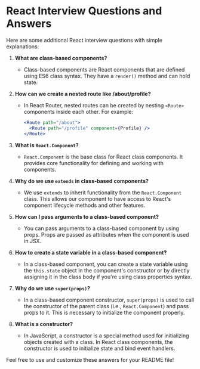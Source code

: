 # React Interview Questions and Answers

Here are some additional React interview questions with simple explanations:

1. **What are class-based components?**
   - Class-based components are React components that are defined using ES6 class syntax. They have a `render()` method and can hold state.

2. **How can we create a nested route like /about/profile?**
   - In React Router, nested routes can be created by nesting `<Route>` components inside each other. For example:
     ```jsx
     <Route path="/about">
       <Route path="/profile" component={Profile} />
     </Route>
     ```

3. **What is `React.Component`?**
   - `React.Component` is the base class for React class components. It provides core functionality for defining and working with components.

4. **Why do we use `extends` in class-based components?**
   - We use `extends` to inherit functionality from the `React.Component` class. This allows our component to have access to React's component lifecycle methods and other features.

5. **How can I pass arguments to a class-based component?**
   - You can pass arguments to a class-based component by using props. Props are passed as attributes when the component is used in JSX.

6. **How to create a state variable in a class-based component?**
   - In a class-based component, you can create a state variable using the `this.state` object in the component's constructor or by directly assigning it in the class body if you're using class properties syntax.

7. **Why do we use `super(props)`?**
   - In a class-based component constructor, `super(props)` is used to call the constructor of the parent class (i.e., `React.Component`) and pass props to it. This is necessary to initialize the component properly.

8. **What is a constructor?**
   - In JavaScript, a constructor is a special method used for initializing objects created with a class. In React class components, the constructor is used to initialize state and bind event handlers.

Feel free to use and customize these answers for your README file!
